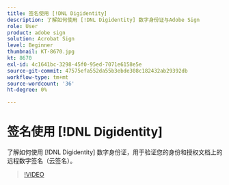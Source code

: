 ```yaml
---
title: 签名使用 [!DNL Digidentity]
description: 了解如何使用 [!DNL Digidentity] 数字身份证与Adobe Sign
role: User
product: adobe sign
solution: Acrobat Sign
level: Beginner
thumbnail: KT-8670.jpg
kt: 8670
exl-id: 4c1641bc-3298-45f0-95ed-7071e6158e5e
source-git-commit: 47575efa552da55b3ebde308c182432ab29392db
workflow-type: tm+mt
source-wordcount: '36'
ht-degree: 0%

---
```


# 签名使用 [!DNL Digidentity]

了解如何使用 [!DNL Digidentity] 数字身份证，用于验证您的身份和授权文档上的远程数字签名（云签名）。

>[!VIDEO](https://video.tv.adobe.com/v/336991?hidetitle=true)
